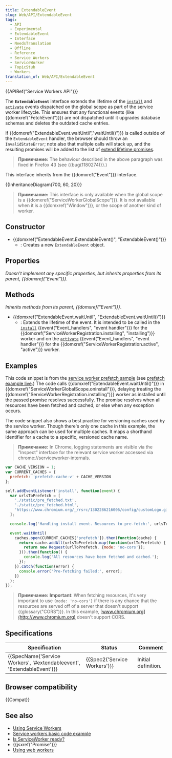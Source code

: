 ```yaml
---
title: ExtendableEvent
slug: Web/API/ExtendableEvent
tags:
  - API
  - Experimental
  - ExtendableEvent
  - Interface
  - NeedsTranslation
  - Offline
  - Reference
  - Service Workers
  - ServiceWorker
  - TopicStub
  - Workers
translation_of: Web/API/ExtendableEvent
---
```


{{APIRef("Service Workers API")}}

The **`ExtendableEvent`** interface extends the lifetime of the [`install`](/en-US/docs/Web/API/ServiceWorkerGlobalScope/install) and [`activate`](/en-US/docs/Web/API/ServiceWorkerGlobalScope/activate) events dispatched on the global scope as part of the service worker lifecycle. This ensures that any functional events (like {{domxref("FetchEvent")}}) are not dispatched until it upgrades database schemas and deletes the outdated cache entries.

If {{domxref("ExtendableEvent.waitUntil","waitUntil()")}} is called outside of the `ExtendableEvent` handler, the browser should throw an `InvalidStateError`; note also that multiple calls will stack up, and the resulting promises will be added to the list of [extend lifetime promises](https://w3c.github.io/ServiceWorker/#extendableevent-extend-lifetime-promises).

> **Примечание:** The behaviour described in the above paragraph was fixed in Firefox 43 (see {{bug(1180274)}}.)

This interface inherits from the {{domxref("Event")}} interface.

{{InheritanceDiagram(700, 60, 20)}}

> **Примечание:** This interface is only available when the global scope is a {{domxref("ServiceWorkerGlobalScope")}}. It is not available when it is a {{domxref("Window")}}, or the scope of another kind of worker.

## Constructor

- {{domxref("ExtendableEvent.ExtendableEvent()", "ExtendableEvent()")}}
  - : Creates a new `ExtendableEvent` object.

## Properties

_Doesn't implement any specific properties, but inherits properties from its parent, {{domxref("Event")}}._

## Methods

_Inherits methods from its parent,_ _{{domxref("Event")}}_.

- {{domxref("ExtendableEvent.waitUntil", "ExtendableEvent.waitUntil()")}}
  - : Extends the lifetime of the event. It is intended to be called in the [`install`](/en-US/docs/Web/API/ServiceWorkerGlobalScope/install) {{event("Event_handlers", "event handler")}} for the {{domxref("ServiceWorkerRegistration.installing", "installing")}} worker and on the [`activate`](/en-US/docs/Web/API/ServiceWorkerGlobalScope/activate) {{event("Event_handlers", "event handler")}} for the {{domxref("ServiceWorkerRegistration.active", "active")}} worker.

## Examples

This code snippet is from the [service worker prefetch sample](https://github.com/GoogleChrome/samples/blob/gh-pages/service-worker/prefetch/service-worker.js) (see [prefetch example live](https://googlechrome.github.io/samples/service-worker/prefetch/).) The code calls {{domxref("ExtendableEvent.waitUntil()")}} in {{domxref("ServiceWorkerGlobalScope.oninstall")}}, delaying treating the {{domxref("ServiceWorkerRegistration.installing")}} worker as installed until the passed promise resolves successfully. The promise resolves when all resources have been fetched and cached, or else when any exception occurs.

The code snippet also shows a best practice for versioning caches used by the service worker. Though there's only one cache in this example, the same approach can be used for multiple caches. It maps a shorthand identifier for a cache to a specific, versioned cache name.

> **Примечание:** In Chrome, logging statements are visible via the "Inspect" interface for the relevant service worker accessed via chrome://serviceworker-internals.

```js
var CACHE_VERSION = 1;
var CURRENT_CACHES = {
  prefetch: 'prefetch-cache-v' + CACHE_VERSION
};

self.addEventListener('install', function(event) {
  var urlsToPrefetch = [
    './static/pre_fetched.txt',
    './static/pre_fetched.html',
    'https://www.chromium.org/_/rsrc/1302286216006/config/customLogo.gif'
  ];

  console.log('Handling install event. Resources to pre-fetch:', urlsToPrefetch);

  event.waitUntil(
    caches.open(CURRENT_CACHES['prefetch']).then(function(cache) {
      return cache.addAll(urlsToPrefetch.map(function(urlToPrefetch) {
        return new Request(urlToPrefetch, {mode: 'no-cors'});
      })).then(function() {
        console.log('All resources have been fetched and cached.');
      });
    }).catch(function(error) {
      console.error('Pre-fetching failed:', error);
    })
  );
});
```

> **Примечание:** **Important**: When fetching resources, it's very important to use `{mode: 'no-cors'}` if there is any chance that the resources are served off of a server that doesn't support {{glossary("CORS")}}. In this example, [www.chromium.org](http://www.chromium.org) doesn't support CORS.

## Specifications

| Specification                                                                                | Status                               | Comment             |
| -------------------------------------------------------------------------------------------- | ------------------------------------ | ------------------- |
| {{SpecName('Service Workers', '#extendableevent', 'ExtendableEvent')}} | {{Spec2('Service Workers')}} | Initial definition. |

## Browser compatibility

{{Compat}}

## See also

- [Using Service Workers](/ru/docs/Web/API/Service_Worker_API/Using_Service_Workers)
- [Service workers basic code example](https://github.com/mdn/sw-test)
- [Is ServiceWorker ready?](https://jakearchibald.github.io/isserviceworkerready/)
- {{jsxref("Promise")}}
- [Using web workers](/ru/docs/Web/API/Web_Workers_API/Using_web_workers)
